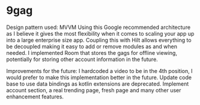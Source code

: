 # 9gag

Design pattern used: MVVM
Using this Google recommended architecture as I believe it gives the most flexibility when it comes to scaling your app up into a large enterprise size app. Coupling this with Hilt allows everything to be decoupled making it easy to add or remove modules as and when needed.
I implemented Room that stores the gags for offline viewing, potentially for storing other account information in the future.


Improvements for the future:
I hardcoded a video to be in the 4th position, I would prefer to make this implementation better in the future.
Update code base to use data bindings as kotlin extensions are deprecated.
Implement account section, a real trending page, fresh page and many other user enhancement features.
